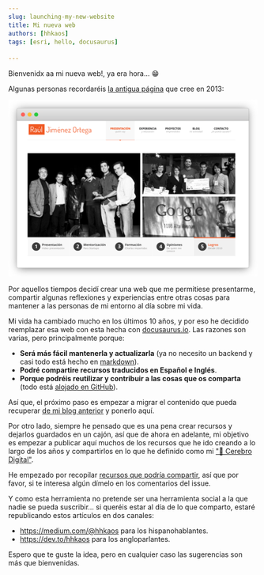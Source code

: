 ```yaml
---
slug: launching-my-new-website
title: Mi nueva web
authors: [hhkaos]
tags: [esri, hello, docusaurus]

---
```


Bienvenidx aa mi nueva web!, ya era hora... 😁

Algunas personas recordaréis [la antigua página](http://web.archive.org/web/20160322140938/http://rauljimenez.info/) que cree en 2013:

[![Pantallazo de la antigua web rauljimenez.info](./rauljimenez.info.png)](http://web.archive.org/web/20160322140938/http://rauljimenez.info/)

Por aquellos tiempos decidí crear una web que me permitiese presentarme, compartir algunas reflexiones y experiencias entre otras cosas para mantener a las personas de mi entorno al día sobre mi vida.

Mi vida ha cambiado mucho en los últimos 10 años, y por eso he decidido reemplazar esa web con esta hecha con [docusaurus.io](https://docusaurus.io/). Las razones son varias, pero principalmente porque:
* **Será más fácil mantenerla y actualizarla** (ya no necesito un backend y casi todo está hecho en [markdown](https://es.wikipedia.org/wiki/Markdown)).
* **Podré compartire recursos traducidos en Español e Inglés**.
* **Porque podréis reutilizar y contribuir a las cosas que os comparta** (todo está [alojado en GitHub](https://github.com/hhkaos/hhkaos.github.io)).

Así que, el próximo paso es empezar a migrar el contenido que pueda recuperar [de mi blog anterior](https://blog.rauljimenez.info/) y ponerlo aquí.

Por otro lado, siempre he pensado que es una pena crear recursos y dejarlos guardados en un cajón, así que de ahora en adelante, mi objetivo es empezar a publicar aquí muchos de los recursos que he ido creando a lo largo de los años y compartirlos en lo que he definido como mi ["🧠 Cerebro Digital"](/docs/digital-brain).

He empezado por recopilar [recursos que podría compartir](https://github.com/hhkaos/hhkaos.github.io/issues/1), así que por favor, si te interesa algún dímelo en los comentarios del issue.

Y como esta herramienta no pretende ser una herramienta social a la que nadie se pueda suscribir... si queréis estar al día de lo que comparto, estaré republicando estos artículos en dos canales:
* https://medium.com/@hhkaos para los hispanohablantes.
* https://dev.to/hhkaos para los angloparlantes.

Espero que te guste la idea, pero en cualquier caso las sugerencias son más que bienvenidas.